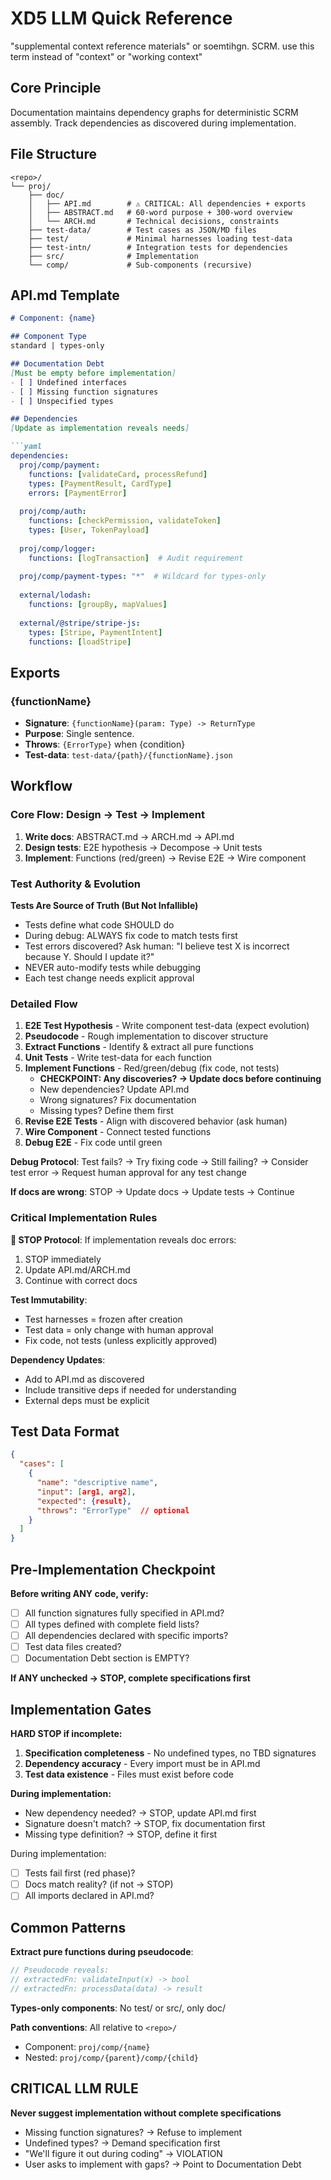 # XD5 LLM Quick Reference

"supplemental context reference materials" or soemtihgn. SCRM. use this term instead of "context" or "working context"

## Core Principle
Documentation maintains dependency graphs for deterministic SCRM assembly. Track dependencies as discovered during implementation.

## File Structure
```
<repo>/
└── proj/
    ├── doc/
    │   ├── API.md        # ⚠️ CRITICAL: All dependencies + exports
    │   ├── ABSTRACT.md   # 60-word purpose + 300-word overview
    │   └── ARCH.md       # Technical decisions, constraints
    ├── test-data/        # Test cases as JSON/MD files
    ├── test/             # Minimal harnesses loading test-data
    ├── test-intn/        # Integration tests for dependencies
    ├── src/              # Implementation
    └── comp/             # Sub-components (recursive)
```

## API.md Template
```markdown
# Component: {name}

## Component Type
standard | types-only

## Documentation Debt
[Must be empty before implementation]
- [ ] Undefined interfaces
- [ ] Missing function signatures
- [ ] Unspecified types

## Dependencies
[Update as implementation reveals needs]

```yaml
dependencies:
  proj/comp/payment:
    functions: [validateCard, processRefund]
    types: [PaymentResult, CardType]
    errors: [PaymentError]
  
  proj/comp/auth:
    functions: [checkPermission, validateToken]
    types: [User, TokenPayload]
  
  proj/comp/logger:
    functions: [logTransaction]  # Audit requirement
  
  proj/comp/payment-types: "*"  # Wildcard for types-only
  
  external/lodash:
    functions: [groupBy, mapValues]
  
  external/@stripe/stripe-js:
    types: [Stripe, PaymentIntent]
    functions: [loadStripe]
```

## Exports
### {functionName}
- **Signature**: `{functionName}(param: Type) -> ReturnType`
- **Purpose**: Single sentence.
- **Throws**: `{ErrorType}` when {condition}
- **Test-data**: `test-data/{path}/{functionName}.json`



## Workflow

### Core Flow: Design → Test → Implement

1. **Write docs**: ABSTRACT.md → ARCH.md → API.md
2. **Design tests**: E2E hypothesis → Decompose → Unit tests  
3. **Implement**: Functions (red/green) → Revise E2E → Wire component

### Test Authority & Evolution

**Tests Are Source of Truth (But Not Infallible)**
- Tests define what code SHOULD do
- During debug: ALWAYS fix code to match tests first
- Test errors discovered? Ask human: "I believe test X is incorrect because Y. Should I update it?"
- NEVER auto-modify tests while debugging
- Each test change needs explicit approval

### Detailed Flow

1. **E2E Test Hypothesis** - Write component test-data (expect evolution)
2. **Pseudocode** - Rough implementation to discover structure
3. **Extract Functions** - Identify & extract all pure functions
4. **Unit Tests** - Write test-data for each function
5. **Implement Functions** - Red/green/debug (fix code, not tests)
   - **CHECKPOINT: Any discoveries? → Update docs before continuing**
   - New dependencies? Update API.md
   - Wrong signatures? Fix documentation
   - Missing types? Define them first
6. **Revise E2E Tests** - Align with discovered behavior (ask human)
7. **Wire Component** - Connect tested functions
8. **Debug E2E** - Fix code until green

**Debug Protocol**: Test fails? → Try fixing code → Still failing? → Consider test error → Request human approval for any test change

**If docs are wrong**: STOP → Update docs → Update tests → Continue



### Critical Implementation Rules

**🛑 STOP Protocol**: If implementation reveals doc errors:
1. STOP immediately
2. Update API.md/ARCH.md
3. Continue with correct docs

**Test Immutability**: 
- Test harnesses = frozen after creation
- Test data = only change with human approval
- Fix code, not tests (unless explicitly approved)

**Dependency Updates**:
- Add to API.md as discovered
- Include transitive deps if needed for understanding
- External deps must be explicit

## Test Data Format
```json
{
  "cases": [
    {
      "name": "descriptive name",
      "input": [arg1, arg2],
      "expected": {result},
      "throws": "ErrorType"  // optional
    }
  ]
}
```

## Pre-Implementation Checkpoint

**Before writing ANY code, verify:**
- [ ] All function signatures fully specified in API.md?
- [ ] All types defined with complete field lists?
- [ ] All dependencies declared with specific imports?
- [ ] Test data files created?
- [ ] Documentation Debt section is EMPTY?

**If ANY unchecked → STOP, complete specifications first**

## Implementation Gates

**HARD STOP if incomplete:**
1. **Specification completeness** - No undefined types, no TBD signatures
2. **Dependency accuracy** - Every import must be in API.md
3. **Test data existence** - Files must exist before code

**During implementation:**
- New dependency needed? → STOP, update API.md first
- Signature doesn't match? → STOP, fix documentation first
- Missing type definition? → STOP, define it first

During implementation:
- [ ] Tests fail first (red phase)?
- [ ] Docs match reality? (if not → STOP)
- [ ] All imports declared in API.md?

## Common Patterns

**Extract pure functions during pseudocode**:
```javascript
// Pseudocode reveals:
// extractedFn: validateInput(x) -> bool
// extractedFn: processData(data) -> result
```

**Types-only components**: No test/ or src/, only doc/

**Path conventions**: All relative to `<repo>/`
- Component: `proj/comp/{name}`
- Nested: `proj/comp/{parent}/comp/{child}`

## CRITICAL LLM RULE
**Never suggest implementation without complete specifications**
- Missing function signatures? → Refuse to implement
- Undefined types? → Demand specification first
- "We'll figure it out during coding" → VIOLATION
- User asks to implement with gaps? → Point to Documentation Debt